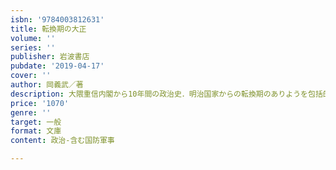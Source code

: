 ```yaml
---
isbn: '9784003812631'
title: 転換期の大正
volume: ''
series: ''
publisher: 岩波書店
pubdate: '2019-04-17'
cover: ''
author: 岡義武／著
description: 大隈重信内閣から10年間の政治史．明治国家からの転換期のありようを包括的に描く．
price: '1070'
genre: ''
target: 一般
format: 文庫
content: 政治-含む国防軍事

---
```

